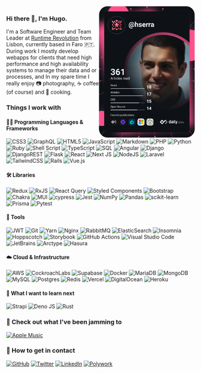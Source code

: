<a href="https://app.daily.dev/hserra">
  <img src="devcard.svg" width="256" alt="Hugo Serra's Dev Card" align="right"/>
</a>

### Hi there 👋, I'm Hugo.

I'm a Software Engineer and Team Leader at [Runtime Revolution](https://www.runtime-revolution.com/) from Lisbon, currently based in Faro 🇵🇹.
During work I mostly develop webapps for clients that need high performance and high availability systems to manage their data and or processes, and In my spare time I really enjoy 📷 photography, ☕ coffee (of course) and 🍳 cooking.

### Things I work with

#### 🧑‍💻 Programming Languages & Frameworks
![CSS3](https://img.shields.io/badge/CSS-%231572B6.svg?style=flat-square&logo=css3&logoColor=white)
![GraphQL](https://img.shields.io/badge/-GraphQL-E10098?style=flat-square&logo=graphql&logoColor=white)
![HTML5](https://img.shields.io/badge/HTML-%23E34F26.svg?style=flat-square&logo=html5&logoColor=white)
![JavaScript](https://img.shields.io/badge/javascript-%23323330.svg?style=flat-square&logo=javascript&logoColor=%23F7DF1E)
![Markdown](https://img.shields.io/badge/markdown-%23000000.svg?style=flat-square&logo=markdown&logoColor=white)
![PHP](https://img.shields.io/badge/php-%23777BB4.svg?style=flat-square&logo=php&logoColor=white)
![Python](https://img.shields.io/badge/python-3670A0?style=flat-square&logo=python&logoColor=ffdd54)
![Ruby](https://img.shields.io/badge/ruby-%23CC342D.svg?style=flat-square&logo=ruby&logoColor=white)
![Shell Script](https://img.shields.io/badge/shell_script-%23121011.svg?style=flat-square&logo=gnu-bash&logoColor=white)
![TypeScript](https://img.shields.io/badge/typescript-%23007ACC.svg?style=flat-square&logo=typescript&logoColor=white)
![SQL](https://custom-icon-badges.herokuapp.com/badge/SQL-000.svg?style=flat-square&logo=database&logoColor=white)
![Angular](https://img.shields.io/badge/angular-%23DD0031.svg?style=flat-square&logo=angular&logoColor=white)
![Django](https://img.shields.io/badge/django-%23092E20.svg?style=flat-square&logo=django&logoColor=white)
![DjangoREST](https://img.shields.io/badge/DJANGO-REST-ff1709?style=flat-square&logo=django&logoColor=white&color=ff1709&labelColor=gray)
![Flask](https://img.shields.io/badge/flask-%23000.svg?style=flat-square&logo=flask&logoColor=white)
![React](https://img.shields.io/badge/react-%2320232a.svg?style=flat-square&logo=react&logoColor=%2361DAFB)
![Next JS](https://img.shields.io/badge/Next-black?style=flat-square&logo=next.js&logoColor=white)
![NodeJS](https://img.shields.io/badge/node.js-6DA55F?style=flat-square&logo=node.js&logoColor=white)
![Laravel](https://img.shields.io/badge/laravel-%23FF2D20.svg?style=flat-square&logo=laravel&logoColor=white)
![TailwindCSS](https://img.shields.io/badge/tailwindcss-%2338B2AC.svg?style=flat-square&logo=tailwind-css&logoColor=white)
![Rails](https://img.shields.io/badge/rails-%23CC0000.svg?style=flat-square&logo=ruby-on-rails&logoColor=white)
![Vue.js](https://img.shields.io/badge/vuejs-%2335495e.svg?style=flat-square&logo=vuedotjs&logoColor=%234FC08D)

#### 🛠️ Libraries

![Redux](https://img.shields.io/badge/redux-%23593d88.svg?style=flat-square&logo=redux&logoColor=white)
![RxJS](https://img.shields.io/badge/rxjs-%23B7178C.svg?style=flat-square&logo=reactivex&logoColor=white)
![React Query](https://img.shields.io/badge/-React%20Query-FF4154?style=flat-square&logo=react%20query&logoColor=white)
![Styled Components](https://img.shields.io/badge/styled--components-DB7093?style=flat-square&logo=styled-components&logoColor=white)
![Bootstrap](https://img.shields.io/badge/bootstrap-%23563D7C.svg?style=flat-square&logo=bootstrap&logoColor=white)
![Chakra](https://img.shields.io/badge/chakra-%234ED1C5.svg?style=flat-square&logo=chakraui&logoColor=white)
![MUI](https://img.shields.io/badge/MUI-%230081CB.svg?style=flat-square&logo=mui&logoColor=white)
![cypress](https://img.shields.io/badge/-cypress-%23E5E5E5?style=flat-square&logo=cypress&logoColor=058a5e)
![Jest](https://img.shields.io/badge/-jest-%23C21325?style=flat-square&logo=jest&logoColor=white)
![NumPy](https://img.shields.io/badge/numpy-%23013243.svg?style=flat-square&logo=numpy&logoColor=white)
![Pandas](https://img.shields.io/badge/pandas-%23150458.svg?style=flat-square&logo=pandas&logoColor=white)
![scikit-learn](https://img.shields.io/badge/scikit--learn-%23F7931E.svg?style=flat-square&logo=scikit-learn&logoColor=white)
![Prisma](https://img.shields.io/badge/Prisma-3982CE?style=flat-square&logo=Prisma&logoColor=white)
![Pytest](https://img.shields.io/badge/Pytest-0A9EDC?style=flat-square&logo=Pytest&logoColor=white)

#### 🧰 Tools

![JWT](https://img.shields.io/badge/JWT-black?style=flat-square&logo=JSON%20web%20tokens)
![Git](https://img.shields.io/badge/git-%23F05033.svg?style=flat-square&logo=git&logoColor=white)
![Yarn](https://img.shields.io/badge/yarn-%232C8EBB.svg?style=flat-square&logo=yarn&logoColor=white)
![Nginx](https://img.shields.io/badge/nginx-%23009639.svg?style=flat-square&logo=nginx&logoColor=white)
![RabbitMQ](https://img.shields.io/badge/Rabbitmq-FF6600?style=flat-square&logo=rabbitmq&logoColor=white)
![ElasticSearch](https://img.shields.io/badge/-ElasticSearch-005571?style=flat-square&logo=elasticsearch)
![Insomnia](https://img.shields.io/badge/Insomnia-black?style=flat-square&logo=insomnia&logoColor=5849BE)
![Hoppscotch](https://img.shields.io/badge/Hoppscotch-31C48D?style=flat-square&logo=hoppscotch&logoColor=white)
![Storybook](https://img.shields.io/badge/-Storybook-FF4785?style=flat-square&logo=storybook&logoColor=white)
![GitHub Actions](https://img.shields.io/badge/-GitHub%20Actions-2088FF?style=flat-square&logo=githubactions&logoColor=white)
![Visual Studio Code](https://img.shields.io/badge/Visual%20Studio%20Code-007ACC?style=flat-square&logo=visualstudiocode&logoColor=white)
![JetBrains](https://img.shields.io/badge/JetBrains-000000?style=flat-square&logo=jetbrains&logoColor=white)
![Arctype](https://custom-icon-badges.herokuapp.com/badge/Arctype-634AA0.svg?style=flat-square&logo=arctype&logoColor=white)
![Hasura](https://custom-icon-badges.herokuapp.com/badge/Hasura-1EB4D4.svg?style=flat-square&logo=hasura&logoColor=white)

#### ☁️ Cloud & Infrastructure

![AWS](https://img.shields.io/badge/AWS-%23FF9900.svg?style=flat-square&logo=amazon-aws&logoColor=white)
![CockroachLabs](https://img.shields.io/badge/Cockroach%20Labs-6933FF?style=flat-square&logo=Cockroach%20Labs&logoColor=white)
![Supabase](https://img.shields.io/badge/Supabase-3ECF8E?style=flat-square&logo=supabase&logoColor=white)
![Docker](https://img.shields.io/badge/docker-%230db7ed.svg?style=flat-square&logo=docker&logoColor=white)
![MariaDB](https://img.shields.io/badge/MariaDB-003545?style=flat-square&logo=mariadb&logoColor=white)
![MongoDB](https://img.shields.io/badge/MongoDB-%234ea94b.svg?style=flat-square&logo=mongodb&logoColor=white)
![MySQL](https://img.shields.io/badge/mysql-%2300f.svg?style=flat-square&logo=mysql&logoColor=white)
![Postgres](https://img.shields.io/badge/postgres-%23316192.svg?style=flat-square&logo=postgresql&logoColor=white)
![Redis](https://img.shields.io/badge/redis-%23DD0031.svg?style=flat-square&logo=redis&logoColor=white)
![Vercel](https://img.shields.io/badge/vercel-000000.svg?style=flat-square&logo=vercel&logoColor=white)
![DigitalOcean](https://img.shields.io/badge/DigitalOcean-0080FF.svg?style=flat-square&logo=digitalocean&logoColor=white)
![Heroku](https://img.shields.io/badge/Heroku-430098.svg?style=flat-square&logo=heroku&logoColor=white)

#### 🌱 What I want to learn next

![Strapi](https://img.shields.io/badge/strapi-%232E7EEA.svg?style=flat-square&logo=strapi&logoColor=white)
![Deno JS](https://img.shields.io/badge/deno%20js-000000?style=flat-square&logo=deno&logoColor=white)
![Rust](https://img.shields.io/badge/Rust-%23000000.svg?style=flat-square&logo=rust&logoColor=white)
<!-- ![Go](https://img.shields.io/badge/GO-%2300ADD8.svg?style=flat-square&logo=go&logoColor=white)
![Apache Kafka](https://img.shields.io/badge/Apache%20Kafka-000?style=flat-square&logo=apachekafka)
![Apollo-GraphQL](https://img.shields.io/badge/-ApolloGraphQL-311C87?style=flat-square&logo=apollo-graphql)
![Electron.js](https://img.shields.io/badge/Electron-191970?style=flat-square&logo=Electron&logoColor=white)
![Express.js](https://img.shields.io/badge/express.js-%23404d59.svg?style=flat-square&logo=express&logoColor=%2361DAFB)
![Flutter](https://img.shields.io/badge/Flutter-%2302569B.svg?style=flat-square&logo=Flutter&logoColor=white)
![OpenCV](https://img.shields.io/badge/opencv-%23white.svg?style=flat-square&logo=opencv&logoColor=white)
![RxDB](https://img.shields.io/badge/rxdb-8D1F89.svg?style=flat-square&logo=rxdb&logoColor=white)
![Semantic UI React](https://img.shields.io/badge/Semantic%20UI%20React-%2335BDB2.svg?style=flat-square&logo=SemanticUIReact&logoColor=white)
![Threejs](https://img.shields.io/badge/threejs-black?style=flat-square&logo=three.js&logoColor=white)
![Webpack](https://img.shields.io/badge/webpack-%238DD6F9.svg?style=flat-square&logo=webpack&logoColor=black)
![PyTorch](https://img.shields.io/badge/PyTorch-%23EE4C2C.svg?style=flat-square&logo=PyTorch&logoColor=white)
![SciPy](https://img.shields.io/badge/SciPy-%230C55A5.svg?style=flat-square&logo=scipy&logoColor=%white)
![Keras](https://img.shields.io/badge/Keras-%23D00000.svg?style=flat-square&logo=Keras&logoColor=white)
![Express JS](https://img.shields.io/badge/Express.js-000000.svg?style=flat-square&logo=express&logoColor=white) -->

<!-- ### 📖 Read about what I've been up to

![Medium](https://img.shields.io/badge/Medium-12100E?style=flat-square&logo=medium&logoColor=white)
![Rss](https://img.shields.io/badge/rss-F88900?style=flat-square&logo=rss&logoColor=white) -->

### 🎵 Check out what I've been jamming to
[![Apple Music](https://img.shields.io/badge/Apple%20Music-EE2239?style=flat-square&logo=apple-music&logoColor=white)](https://music.apple.com/profile/hugoserra)

### 📇 How to get in contact

[![GitHub](https://img.shields.io/badge/github-%23121011.svg?style=flat-square&logo=github&logoColor=white)](https://github.com/hugo-serra)
[![Twitter](https://img.shields.io/badge/hserra0-%231DA1F2.svg?style=flat-square&logo=Twitter&logoColor=white)](https://twitter.com/hserra0)
[![LinkedIn](https://img.shields.io/badge/linkedin-%230077B5.svg?style=flat-square&logo=linkedin&logoColor=white)](https://www.linkedin.com/in/hserra0/)
[![Polywork](https://img.shields.io/badge/Polywork-543DE0?style=flat-square&logo=polywork&logoColor=black)](https://www.polywork.com/hserra)

<!--
### 🫶 Like my Work?

![BuyMeACoffee](https://img.shields.io/badge/Buy%20Me%20a%20Coffee-ffdd00?style=flat-square&logo=buy-me-a-coffee&logoColor=black)
![Ko-Fi](https://img.shields.io/badge/Ko--fi-F16061?style=flat-square&logo=ko-fi&logoColor=white)
![PayPal](https://img.shields.io/badge/PayPal-00457C?style=flat-square&logo=paypal&logoColor=white)
-->

<!--
**hugo-serra/hugo-serra** is a ✨ _special_ ✨ repository because its `README.md` (this file) appears on your GitHub profile.

Here are some ideas to get you started:

- 🔭 I’m currently working on ...
- 🌱 I’m currently learning ...
- 👯 I’m looking to collaborate on ...
- 🤔 I’m looking for help with ...
- 💬 Ask me about ...
- 📫 How to reach me: ...
- 😄 Pronouns: ...
- ⚡ Fun fact: ...
-->
